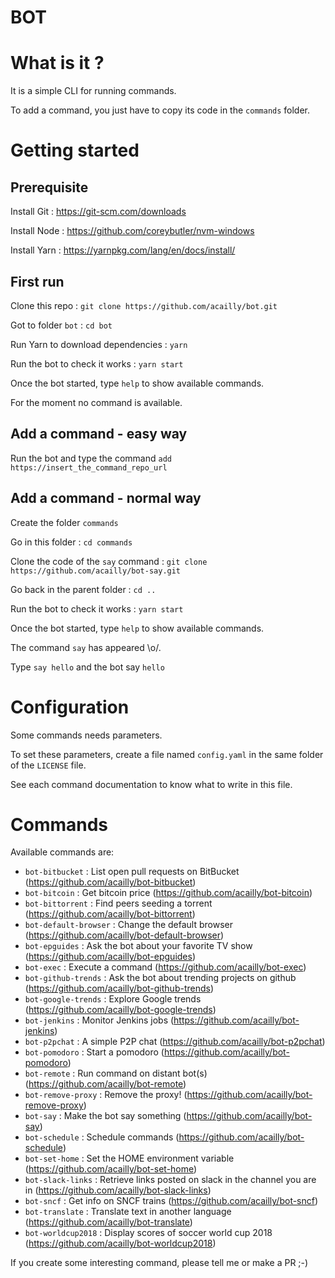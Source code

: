 # BOT

# What is it ?

It is a simple CLI for running commands.

To add a command, you just have to copy its code in the `commands` folder.

# Getting started

## Prerequisite

Install Git : https://git-scm.com/downloads

Install Node : https://github.com/coreybutler/nvm-windows

Install Yarn : https://yarnpkg.com/lang/en/docs/install/

## First run

Clone this repo : `git clone https://github.com/acailly/bot.git`

Got to folder `bot` : `cd bot`

Run Yarn to download dependencies : `yarn`

Run the bot to check it works : `yarn start`

Once the bot started, type `help` to show available commands.

For the moment no command is available.

## Add a command - easy way

Run the bot and type the command `add https://insert_the_command_repo_url`

## Add a command - normal way

Create the folder `commands`

Go in this folder : `cd commands`

Clone the code of the `say` command : `git clone https://github.com/acailly/bot-say.git`

Go back in the parent folder : `cd ..`

Run the bot to check it works : `yarn start`

Once the bot started, type `help` to show available commands.

The command `say` has appeared \o/.

Type `say hello` and the bot say `hello`

# Configuration

Some commands needs parameters.

To set these parameters, create a file named `config.yaml` in the same folder of the `LICENSE` file.

See each command documentation to know what to write in this file.

# Commands

Available commands are:

- `bot-bitbucket` : List open pull requests on BitBucket (https://github.com/acailly/bot-bitbucket)
- `bot-bitcoin` : Get bitcoin price (https://github.com/acailly/bot-bitcoin)
- `bot-bittorrent` : Find peers seeding a torrent (https://github.com/acailly/bot-bittorrent)
- `bot-default-browser` : Change the default browser (https://github.com/acailly/bot-default-browser)
- `bot-epguides` : Ask the bot about your favorite TV show (https://github.com/acailly/bot-epguides)
- `bot-exec` : Execute a command (https://github.com/acailly/bot-exec)
- `bot-github-trends` : Ask the bot about trending projects on github (https://github.com/acailly/bot-github-trends)
- `bot-google-trends` : Explore Google trends (https://github.com/acailly/bot-google-trends)
- `bot-jenkins` : Monitor Jenkins jobs (https://github.com/acailly/bot-jenkins)
- `bot-p2pchat` : A simple P2P chat (https://github.com/acailly/bot-p2pchat)
- `bot-pomodoro` : Start a pomodoro (https://github.com/acailly/bot-pomodoro)
- `bot-remote` : Run command on distant bot(s) (https://github.com/acailly/bot-remote)
- `bot-remove-proxy` : Remove the proxy! (https://github.com/acailly/bot-remove-proxy)
- `bot-say` : Make the bot say something (https://github.com/acailly/bot-say)
- `bot-schedule` : Schedule commands (https://github.com/acailly/bot-schedule)
- `bot-set-home` : Set the HOME environment variable (https://github.com/acailly/bot-set-home)
- `bot-slack-links` : Retrieve links posted on slack in the channel you are in (https://github.com/acailly/bot-slack-links)
- `bot-sncf` : Get info on SNCF trains (https://github.com/acailly/bot-sncf)
- `bot-translate` : Translate text in another language (https://github.com/acailly/bot-translate)
- `bot-worldcup2018` : Display scores of soccer world cup 2018 (https://github.com/acailly/bot-worldcup2018)

If you create some interesting command, please tell me or make a PR ;-)
